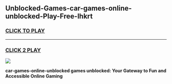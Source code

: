 
## Unblocked-Games-car-games-online-unblocked-Play-Free-lhkrt
<h3>
<a href="https://premium76.site?title=car-games-online-unblocked&ref=20M">CLICK TO PLAY</a></h3>
<hr>

<h3>
<a href="https://premium76.site?title=car-games-online-unblocked&ref=20M">CLICK 2 PLAY</a>
  
</h3>

<a href="https://premium76.site?title=car-games-online-unblocked&ref=19M"><img src="https://clearcache.store/games.png"></a>


**car-games-online-unblocked games unblocked: Your Gateway to Fun and Accessible Online Gaming**
